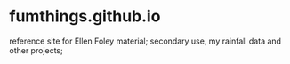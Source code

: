 # fumthings.github.io
reference site for Ellen Foley material;
secondary use, my rainfall data and other projects;
